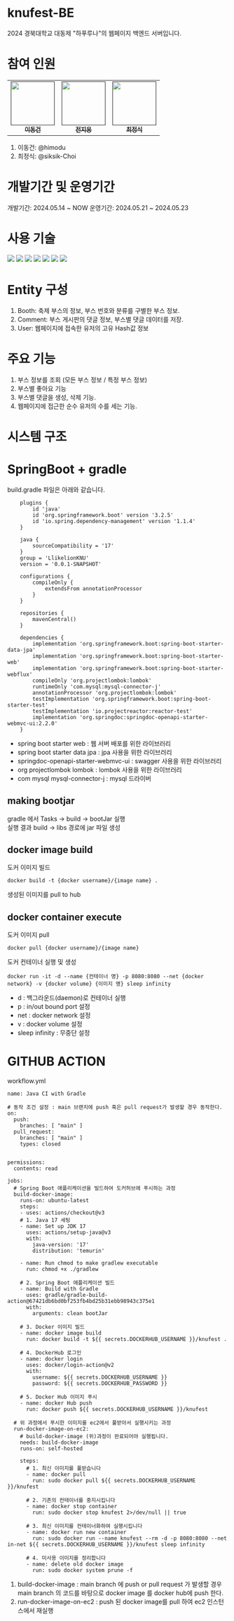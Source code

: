 # knufest-BE
2024 경북대학교 대동제 "하푸루나"의 웹페이지 백엔드 서버입니다.


# 참여 인원
<table>
  <tbody>
    <td align="center"><a href=""><img src="https://github.com/LikeLion-KNU/knufest-frontend/assets/80188977/46fc1d4f-f939-4d18-a2d5-594500b6468b"width="100px;" alt=""/><br /><sub><b>이동건</b> </b></sub></a><br /></td>
    <td align="center"><a href=""><img src="https://github.com/LikeLion-KNU/knufest-frontend/assets/80188977/3f994eef-0f42-4a77-bde6-6df6a1aaa49e" width="100px;" alt=""/><br /><sub><b>전지웅</b></sub></a><br /></td>
    <td align="center"><a href=""><img src="https://github.com/LikeLion-KNU/knufest-frontend/assets/80188977/71baadd5-713f-4665-9be1-ae3af385896f" width="100px;" alt=""/><br /><sub><b>최정식</b></sub></a><br /></td
  </tbody>
</table>


1. 이동건: @himodu
2. 최정식: @siksik-Choi


# 개발기간 및 운영기간
개발기간: 2024.05.14 ~ NOW
운영기간: 2024.05.21 ~ 2024.05.23




# 사용 기술
<img src="https://img.shields.io/badge/Spring-6DB33F?style=for-the-badge&logo=Spring&logoColor=white"> <img src="https://img.shields.io/badge/springboot-6DB33F?style=for-the-badge&logo=springboot&logoColor=white"> <img src="https://img.shields.io/badge/MySQL-4479A1?style=for-the-badge&logo=MySQL&logoColor=white"> <img src="https://img.shields.io/badge/nginx-%23009639.svg?style=for-the-badge&logo=nginx&logoColor=white"> <img src="https://img.shields.io/badge/docker-%230db7ed.svg?style=for-the-badge&logo=docker&logoColor=white"> <img src="https://img.shields.io/badge/Amazon%20EC2-FF9900?style=for-the-badge&logo=Amazon%20EC2&logoColor=white"> <img src="https://img.shields.io/badge/GitHub Actions-2088FF?style=for-the-badge&logo=GitHub Actions&logoColor=white">


# Entity 구성
1. Booth: 축제 부스의 정보, 부스 번호와 분류를 구별한 부스 정보.
2. Comment: 부스 게시판의 댓글 정보, 부스별 댓글 데이터를 저장.
3. User: 웹페이지에 접속한 유저의 고유 Hash값 정보

# 주요 기능
1. 부스 정보를 조회 (모든 부스 정보 / 특정 부스 정보)
2. 부스별 좋아요 기능
3. 부스별 댓글을 생성, 삭제 기능.
4. 웹페이지에 접근한 순수 유저의 수를 세는 기능.


# 시스템 구조



# SpringBoot + gradle

build.gradle 파일은 아래와 같습니다. 
```
    plugins {
    	id 'java'
    	id 'org.springframework.boot' version '3.2.5'
    	id 'io.spring.dependency-management' version '1.1.4'
    }
    
    java {
    	sourceCompatibility = '17'
    }
    group = 'LlikelionKNU'
    version = '0.0.1-SNAPSHOT'
    
    configurations {
    	compileOnly {
    		extendsFrom annotationProcessor
    	}
    }
    
    repositories {
    	mavenCentral()
    }
    
    dependencies {
    	implementation 'org.springframework.boot:spring-boot-starter-data-jpa'
    	implementation 'org.springframework.boot:spring-boot-starter-web'
    	implementation 'org.springframework.boot:spring-boot-starter-webflux'
    	compileOnly 'org.projectlombok:lombok'
    	runtimeOnly 'com.mysql:mysql-connector-j'
    	annotationProcessor 'org.projectlombok:lombok'
    	testImplementation 'org.springframework.boot:spring-boot-starter-test'
    	testImplementation 'io.projectreactor:reactor-test'
    	implementation 'org.springdoc:springdoc-openapi-starter-webmvc-ui:2.2.0'
    }
```
- spring boot starter web : 웹 서버 배포를 위한 라이브러리
- spring boot starter data jpa : jpa 사용을 위한 라이브러리
- springdoc-openapi-starter-webmvc-ui : swagger 사용을 위한 라이브러리
- org projectlombok lombok : lombok 사용을 위한 라이브러리
- com mysql mysql-connector-j : mysql 드라이버


## making bootjar 
gradle 에서
Tasks &rarr; build &rarr; bootJar 실행  
실행 결과 build &rarr; libs 경로에 jar 파일 생성

## docker image build
도커 이미지 빌드  
```
docker build -t {docker username}/{image name} .
```
생성된 이미지를 pull to hub  

## docker container execute
도커 이미지 pull
```
docker pull {docker username}/{image name}
```
도커 컨테이너 실행 및 생성
```
docker run -it -d --name {컨테이너 명} -p 8080:8080 --net {docker network} -v {docker volume} {이미지 명} sleep infinity
```

- d : 백그라운드(daemon)로 컨테이너 실행
- p : in/out bound port 설정
- net : docker network 설정
- v : docker volume 설정
- sleep infinity : 무중단 설정 


# GITHUB ACTION
workflow.yml
```
name: Java CI with Gradle

# 동작 조건 설정 : main 브랜치에 push 혹은 pull request가 발생할 경우 동작한다.
on:
  push:
    branches: [ "main" ]
  pull_request:
    branches: [ "main" ]
    types: closed

    
permissions:
  contents: read

jobs:
  # Spring Boot 애플리케이션을 빌드하여 도커허브에 푸시하는 과정
  build-docker-image:
    runs-on: ubuntu-latest
    steps:
    - uses: actions/checkout@v3
    # 1. Java 17 세팅
    - name: Set up JDK 17
      uses: actions/setup-java@v3
      with:
        java-version: '17'
        distribution: 'temurin'
        
    - name: Run chmod to make gradlew executable
      run: chmod +x ./gradlew

    # 2. Spring Boot 애플리케이션 빌드
    - name: Build with Gradle
      uses: gradle/gradle-build-action@67421db6bd0bf253fb4bd25b31ebb98943c375e1
      with:
        arguments: clean bootJar

    # 3. Docker 이미지 빌드
    - name: docker image build
      run: docker build -t ${{ secrets.DOCKERHUB_USERNAME }}/knufest .

    # 4. DockerHub 로그인
    - name: docker login
      uses: docker/login-action@v2
      with:
        username: ${{ secrets.DOCKERHUB_USERNAME }}
        password: ${{ secrets.DOCKERHUB_PASSWORD }}

    # 5. Docker Hub 이미지 푸시
    - name: docker Hub push
      run: docker push ${{ secrets.DOCKERHUB_USERNAME }}/knufest

  # 위 과정에서 푸시한 이미지를 ec2에서 풀받아서 실행시키는 과정 
  run-docker-image-on-ec2:
    # build-docker-image (위)과정이 완료되어야 실행됩니다.
    needs: build-docker-image
    runs-on: self-hosted

    steps:
      # 1. 최신 이미지를 풀받습니다
      - name: docker pull
        run: sudo docker pull ${{ secrets.DOCKERHUB_USERNAME }}/knufest
      
      # 2. 기존의 컨테이너를 중지시킵니다
      - name: docker stop container
        run: sudo docker stop knufest 2>/dev/null || true

      # 3. 최신 이미지를 컨테이너화하여 실행시킵니다
      - name: docker run new container
        run: sudo docker run --name knufest --rm -d -p 8080:8080 --net in-net ${{ secrets.DOCKERHUB_USERNAME }}/knufest sleep infinity

      # 4. 미사용 이미지를 정리합니다
      - name: delete old docker image
        run: sudo docker system prune -f
```
1. build-docker-image : main branch 에 push or pull request 가 발생할 경우 main branch 의 코드를 바탕으로 docker image 를 docker hub에 push 한다.
2. run-docker-image-on-ec2 : push 된 docker image를 pull 하여 ec2 인스턴스에서 재실행

